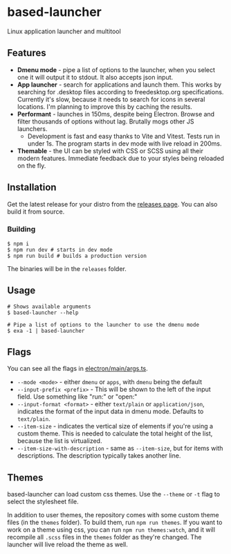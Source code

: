 # based-launcher

Linux application launcher and multitool

## Features

- **Dmenu mode** - pipe a list of options to the launcher, when you select one it will output it to stdout. It also accepts json input.
- **App launcher** - search for applications and launch them. This works by searching for .desktop files according to freedesktop.org specifications. Currently it's slow, because it needs to search for icons in several locations. I'm planning to improve this by caching the results.
- **Performant** - launches in 150ms, despite being Electron. Browse and filter thousands of options without lag. Brutally mogs other JS launchers.
  - Development is fast and easy thanks to Vite and Vitest. Tests run in under 1s. The program starts in dev mode with live reload in 200ms.
- **Themable** - the UI can be styled with CSS or SCSS using all their modern features. Immediate feedback due to your styles being reloaded on the fly.

## Installation

Get the latest release for your distro from the [releases page](https://github.com/nukeop/based-launcher/releases). You can also build it from source.

### Building

```shell
$ npm i
$ npm run dev # starts in dev mode
$ npm run build # builds a production version
```

The binaries will be in the `releases` folder.

## Usage

```shell
# Shows available arguments
$ based-launcher --help

# Pipe a list of options to the launcher to use the dmenu mode
$ exa -1 | based-launcher
```

## Flags
You can see all the flags in [electron/main/args.ts](electron/main/args.ts).

- `--mode <mode>` - either `dmenu` or `apps`, with `dmenu` being the default
- `--input-prefix <prefix>` - This will be shown to the left of the input field. Use something like "run:" or "open:"
- `--input-format <format>` - either `text/plain` or `application/json`, indicates the format of the input data in dmenu mode. Defaults to `text/plain`.
- `--item-size` - indicates the vertical size of elements if you're using a custom theme. This is needed to calculate the total height of the list, because the list is virtualized.
- `--item-size-with-description` - same as `--item-size`, but for items with descriptions. The description typically takes another line.

## Themes

based-launcher can load custom css themes. Use the `--theme` or `-t` flag to select the stylesheet file.

In addition to user themes, the repository comes with some custom theme files (in the `themes` folder). To build them, run `npm run themes`. If you want to work on a theme using css, you can run `npm run themes:watch`, and it will recompile all `.scss` files in the `themes` folder as they're changed. The launcher will live reload the theme as well.